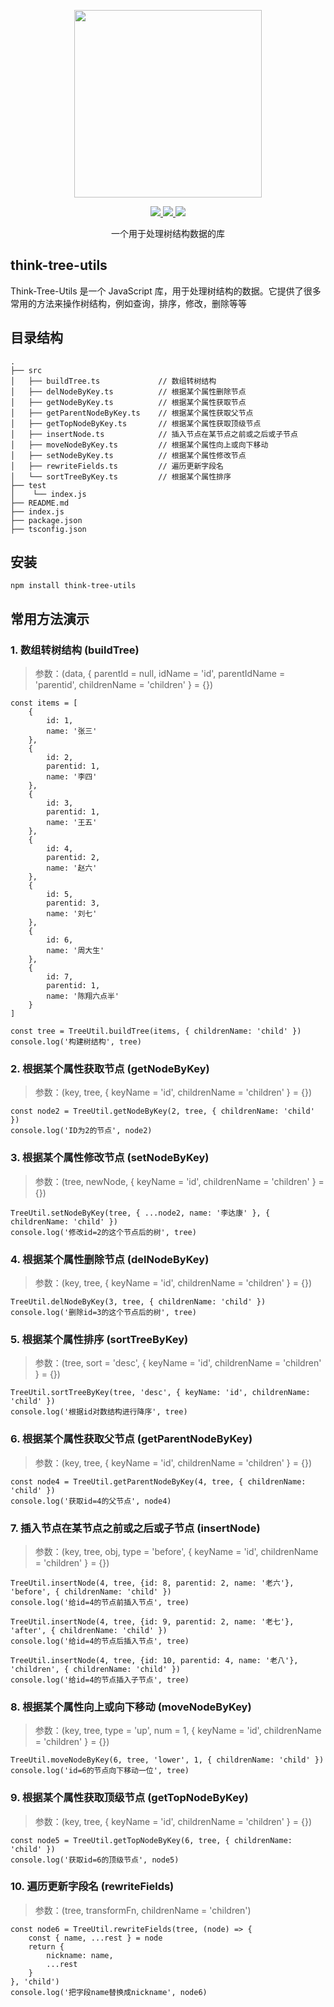 <p align="center">
  <img width="300px" src="https://www.think-js.cn/icon.png">
</p>

<p align="center">
  <a href="http://www.think-js.cn">
    <img src="https://img.shields.io/badge/npm-v1.1.0-blue">
  </a>
  <a href="http://www.think-js.cn">
    <img src="https://img.shields.io/badge/downloads-110k/month-green">
  </a>
  <a href="http://www.think-js.cn">
    <img src="https://codecov.io/gh/element-plus/element-plus/branch/dev/graph/badge.svg?token=BKSBO2GLZI"/>
  </a>
  <br>
</p>

<p align="center">一个用于处理树结构数据的库</p>

## think-tree-utils

Think-Tree-Utils 是一个 JavaScript 库，用于处理树结构的数据。它提供了很多常用的方法来操作树结构，例如查询，排序，修改，删除等等

## 目录结构

```
.
├── src
│   ├── buildTree.ts             // 数组转树结构
│   ├── delNodeByKey.ts          // 根据某个属性删除节点
│   ├── getNodeByKey.ts          // 根据某个属性获取节点
│   ├── getParentNodeByKey.ts    // 根据某个属性获取父节点
│   ├── getTopNodeByKey.ts       // 根据某个属性获取顶级节点
│   ├── insertNode.ts            // 插入节点在某节点之前或之后或子节点
│   ├── moveNodeByKey.ts         // 根据某个属性向上或向下移动
│   ├── setNodeByKey.ts          // 根据某个属性修改节点
│   ├── rewriteFields.ts         // 遍历更新字段名
│   └── sortTreeByKey.ts         // 根据某个属性排序
├── test
│    └── index.js
├── README.md
├── index.js
├── package.json
├── tsconfig.json
```

## 安装

```
npm install think-tree-utils
```

## 常用方法演示

### 1. 数组转树结构 (buildTree)

> 参数：(data, { parentId = null, idName = 'id', parentIdName = 'parentid', childrenName = 'children' } = {})

```
const items = [
    {
        id: 1,
        name: '张三'
    },
    {
        id: 2,
        parentid: 1,
        name: '李四'
    },
    {
        id: 3,
        parentid: 1,
        name: '王五'
    },
    {
        id: 4,
        parentid: 2,
        name: '赵六'
    },
    {
        id: 5,
        parentid: 3,
        name: '刘七'
    },
    {
        id: 6,
        name: '周大生'
    },
    {
        id: 7,
        parentid: 1,
        name: '陈翔六点半'
    }
]

const tree = TreeUtil.buildTree(items, { childrenName: 'child' })
console.log('构建树结构', tree)
```

### 2. 根据某个属性获取节点 (getNodeByKey)

> 参数：(key, tree, { keyName = 'id', childrenName = 'children' } = {})

```
const node2 = TreeUtil.getNodeByKey(2, tree, { childrenName: 'child' })
console.log('ID为2的节点', node2)
```

### 3. 根据某个属性修改节点 (setNodeByKey)

> 参数：(tree, newNode, { keyName = 'id', childrenName = 'children' } = {})

```
TreeUtil.setNodeByKey(tree, { ...node2, name: '李达康' }, { childrenName: 'child' })
console.log('修改id=2的这个节点后的树', tree)
```

### 4. 根据某个属性删除节点 (delNodeByKey)

> 参数：(key, tree, { keyName = 'id', childrenName = 'children' } = {})

```
TreeUtil.delNodeByKey(3, tree, { childrenName: 'child' })
console.log('删除id=3的这个节点后的树', tree)
```

### 5. 根据某个属性排序 (sortTreeByKey)

> 参数：(tree, sort = 'desc', { keyName = 'id', childrenName = 'children' } = {})

```
TreeUtil.sortTreeByKey(tree, 'desc', { keyName: 'id', childrenName: 'child' })
console.log('根据id对数结构进行降序', tree)
```

### 6. 根据某个属性获取父节点 (getParentNodeByKey)

> 参数：(key, tree, { keyName = 'id', childrenName = 'children' } = {})

```
const node4 = TreeUtil.getParentNodeByKey(4, tree, { childrenName: 'child' })
console.log('获取id=4的父节点', node4)
```

### 7. 插入节点在某节点之前或之后或子节点 (insertNode)

> 参数：(key, tree, obj, type = 'before', { keyName = 'id', childrenName = 'children' } = {})

```
TreeUtil.insertNode(4, tree, {id: 8, parentid: 2, name: '老六'}, 'before', { childrenName: 'child' })
console.log('给id=4的节点前插入节点', tree)

TreeUtil.insertNode(4, tree, {id: 9, parentid: 2, name: '老七'}, 'after', { childrenName: 'child' })
console.log('给id=4的节点后插入节点', tree)

TreeUtil.insertNode(4, tree, {id: 10, parentid: 4, name: '老八'}, 'children', { childrenName: 'child' })
console.log('给id=4的节点插入子节点', tree)
```

### 8. 根据某个属性向上或向下移动 (moveNodeByKey)

> 参数：(key, tree, type = 'up', num = 1, { keyName = 'id', childrenName = 'children' } = {}) 

```
TreeUtil.moveNodeByKey(6, tree, 'lower', 1, { childrenName: 'child' })
console.log('id=6的节点向下移动一位', tree)
```

### 9. 根据某个属性获取顶级节点 (getTopNodeByKey)

> 参数：(key, tree, { keyName = 'id', childrenName = 'children' } = {})

```
const node5 = TreeUtil.getTopNodeByKey(6, tree, { childrenName: 'child' })
console.log('获取id=6的顶级节点', node5)
```

### 10. 遍历更新字段名 (rewriteFields)

> 参数：(tree, transformFn, childrenName = 'children')

```
const node6 = TreeUtil.rewriteFields(tree, (node) => {
    const { name, ...rest } = node
    return {
        nickname: name,
        ...rest
    }
}, 'child')
console.log('把字段name替换成nickname', node6)
```